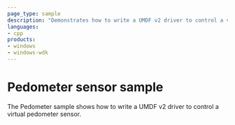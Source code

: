 ```yaml
---
page_type: sample
description: "Demonstrates how to write a UMDF v2 driver to control a virtual pedometer sensor."
languages:
- cpp
products:
- windows
- windows-wdk
---
```


<!---
    name: Pedometer sensor sample
    platform: UMDF2
    language: cpp
    category: Sensors
    description: Demonstrates how to write a UMDF v2 driver to control a virtual pedometer sensor.
    samplefwlink: http://go.microsoft.com/fwlink/p/?LinkId=617959
--->

# Pedometer sensor sample

The Pedometer sample shows how to write a UMDF v2 driver to control a virtual pedometer sensor.
